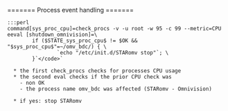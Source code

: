 ======= Process event handling =======

	:::perl
	command[sys_proc_cpu]=check_procs -v -u root -w 95 -c 99 --metric=CPU
	eeval [shutdown_omnivision]=\
	        if ($STATE_sys_proc_cpu$ != $OK && "$sys_proc_cpu$"=~/omv_bdc/) { \
	                `echo "/etc/init.d/STARomv stop"`; \
	        }`</code>`

	  * the first check_procs checks for processes CPU usage
	  * the second eval checks if the prior CPU check was
	    - non OK
	    - the process name omv_bdc was affected (STARomv - Omnivision)

	  * if yes: stop STARomv
	
	